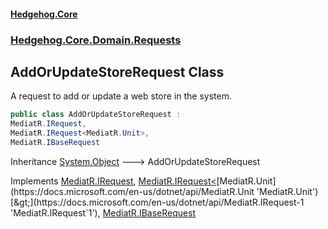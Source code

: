 #### [Hedgehog.Core](index.md 'index')
### [Hedgehog.Core.Domain.Requests](Hedgehog_Core_Domain_Requests.md 'Hedgehog.Core.Domain.Requests')
## AddOrUpdateStoreRequest Class
A request to add or update a web store in the system.  
```csharp
public class AddOrUpdateStoreRequest :
MediatR.IRequest,
MediatR.IRequest<MediatR.Unit>,
MediatR.IBaseRequest
```

Inheritance [System.Object](https://docs.microsoft.com/en-us/dotnet/api/System.Object 'System.Object') &#129106; AddOrUpdateStoreRequest  

Implements [MediatR.IRequest](https://docs.microsoft.com/en-us/dotnet/api/MediatR.IRequest 'MediatR.IRequest'), [MediatR.IRequest&lt;](https://docs.microsoft.com/en-us/dotnet/api/MediatR.IRequest-1 'MediatR.IRequest`1')[MediatR.Unit](https://docs.microsoft.com/en-us/dotnet/api/MediatR.Unit 'MediatR.Unit')[&gt;](https://docs.microsoft.com/en-us/dotnet/api/MediatR.IRequest-1 'MediatR.IRequest`1'), [MediatR.IBaseRequest](https://docs.microsoft.com/en-us/dotnet/api/MediatR.IBaseRequest 'MediatR.IBaseRequest')  

